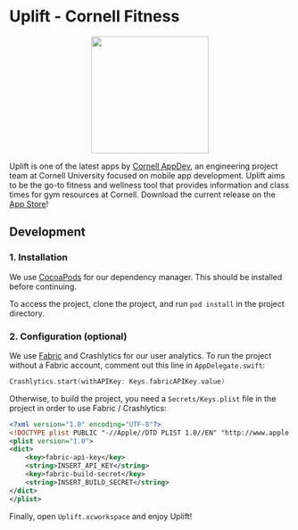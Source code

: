# Uplift - Cornell Fitness

<p align="center"><img src=https://raw.githubusercontent.com/cuappdev/uplift-ios/master/Uplift/Assets.xcassets/AppIcon.appiconset/ItunesArtwork%402x.png width=210 /></p>

Uplift is one of the latest apps by [Cornell AppDev](http://cornellappdev.com), an engineering project team at Cornell University focused on mobile app development. Uplift aims to be the go-to fitness and wellness tool that provides information and class times for gym resources at Cornell. Download the current release on the [App Store](https://apps.apple.com/bn/app/uplift-cornell-fitness/id1439374374)!

## Development

### 1. Installation
We use [CocoaPods](http://cocoapods.org) for our dependency manager. This should be installed before continuing.

To access the project, clone the project, and run `pod install` in the project directory.

### 2. Configuration (optional)
We use [Fabric](https://fabric.io) and Crashlytics for our user analytics. To run the project without a Fabric account, comment out this line in `AppDelegate.swift`:
```swift
Crashlytics.start(withAPIKey: Keys.fabricAPIKey.value)
```

Otherwise, to build the project, you need a `Secrets/Keys.plist` file in the project in order to use Fabric / Crashlytics:
```xml
<?xml version="1.0" encoding="UTF-8"?>
<!DOCTYPE plist PUBLIC "-//Apple//DTD PLIST 1.0//EN" "http://www.apple.com/DTDs/PropertyList-1.0.dtd">
<plist version="1.0">
<dict>
	<key>fabric-api-key</key>
	<string>INSERT_API_KEY</string>
	<key>fabric-build-secret</key>
	<string>INSERT_BUILD_SECRET</string>
</dict>
</plist>

```

Finally, open `Uplift.xcworkspace` and enjoy Uplift!
